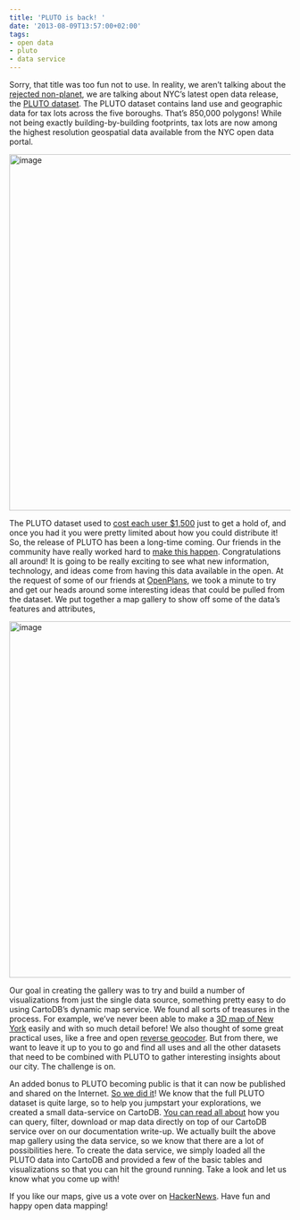```yaml
---
title: 'PLUTO is back! '
date: '2013-08-09T13:57:00+02:00'
tags:
- open data
- pluto
- data service
---
```


Sorry, that title was too fun not to use. In reality, we aren’t talking about the <a href="http://xkcd.com/473/">rejected non-planet</a>, we are talking about NYC’s latest open data release, the <a href="http://www.nyc.gov/html/dcp/html/bytes/applbyte.shtml">PLUTO dataset</a>. The PLUTO dataset contains land use and geographic data for tax lots across the five boroughs. That’s 850,000 polygons! While not being exactly building-by-building footprints, tax lots are now among the highest resolution geospatial data available from the NYC open data portal. 

<a href="http://andrewxhill.github.io/cartodb-examples/scroll-story/pluto/index.html"><img alt="image" src="http://i.imgur.com/QCsrWtl.png" width="637px"/></a>

The PLUTO dataset used to <a href="http://spatialityblog.com/2013/04/04/a-modest-proposal-for-nyc-tax-parcel-data/">cost each user $1,500</a> just to get a hold of, and once you had it you were pretty limited about how you could distribute it! So, the release of PLUTO has been a long-time coming. Our friends in the community have really worked hard to <a href="http://codeforamerica.org/2013/07/25/epic-win-for-nycs-open-data-community-pluto-is-free/">make this happen</a>. Congratulations all around! It is going to be really exciting to see what new information, technology, and ideas come from having this data available in the open. At the request of some of our friends at <a href="http://openplans.org/">OpenPlans</a>, we took a minute to try and get our heads around some interesting ideas that could be pulled from the dataset. We put together a map gallery to show off some of the data’s features and attributes,

<a href="http://andrewxhill.github.io/cartodb-examples/scroll-story/pluto/index.html"><img alt="image" src="http://i.imgur.com/N0HE2jt.png" width="637px"/></a>

Our goal in creating the gallery was to try and build a number of visualizations from just the single data source, something pretty easy to do using CartoDB’s dynamic map service. We found all sorts of treasures in the process. For example, we’ve never been able to make a <a href="http://andrewxhill.github.io/cartodb-examples/scroll-story/pluto/index.html#4">3D map of New York</a> easily and with so much detail before! We also thought of some great practical uses, like a free and open <a href="http://pluto.cartodb.com/api/v2/sql?q=SELECT%20*%20FROM%20pluto_reverse_geocode(40.792276,-73.968219,3)">reverse geocoder</a>. But from there, we want to leave it up to you to go and find all uses and all the other datasets that need to be combined with PLUTO to gather interesting insights about our city. The challenge is on. 

An added bonus to PLUTO becoming public is that it can now be published and shared on the Internet. <a href="https://github.com/CartoDB/cartodb-pluto">So we did it</a>! We know that the full PLUTO dataset is quite large, so to help you jumpstart your explorations, we created a small data-service on CartoDB. <a href="https://github.com/CartoDB/cartodb-pluto">You can read all about</a> how you can query, filter, download or map data directly on top of our CartoDB service over on our documentation write-up. We actually built the above map gallery using the data service, so we know that there are a lot of possibilities here. To create the data service, we simply loaded all the PLUTO data into CartoDB and provided a few of the basic tables and visualizations so that you can hit the ground running. Take a look and let us know what you come up with! 

If you like our maps, give us a vote over on <a href="https://news.ycombinator.com/item?id=6183820">HackerNews</a>. Have fun and happy open data mapping!
